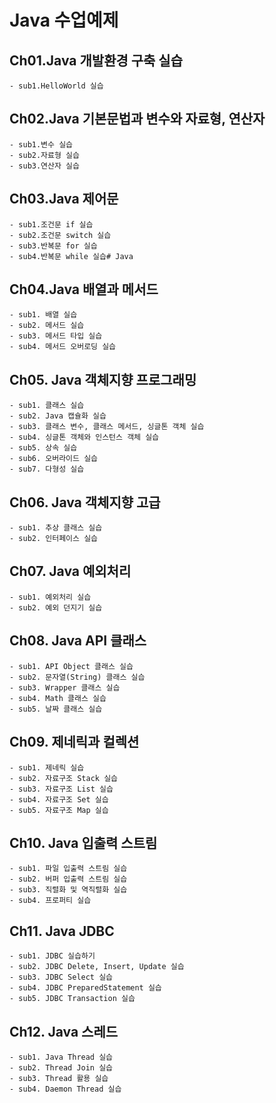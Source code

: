 # Java 수업예제

## Ch01.Java 개발환경 구축 실습
	- sub1.HelloWorld 실습
	
## Ch02.Java 기본문법과 변수와 자료형, 연산자
	- sub1.변수 실습
	- sub2.자료형 실습
	- sub3.연산자 실습
	
## Ch03.Java 제어문
	- sub1.조건문 if 실습
	- sub2.조건문 switch 실습
	- sub3.반복문 for 실습
	- sub4.반복문 while 실습# Java
	
## Ch04.Java 배열과 메서드
	- sub1. 배열 실습
	- sub2. 메서드 실습
	- sub3. 메서드 타입 실습
	- sub4. 메서드 오버로딩 실습
	
## Ch05. Java 객체지향 프로그래밍
	- sub1. 클래스 실습
	- sub2. Java 캡슐화 실습
	- sub3. 클래스 변수, 클래스 메서드, 싱글톤 객체 실습
	- sub4.	싱글톤 객체와 인스턴스 객체 실습
	- sub5.	상속 실습
	- sub6. 오버라이드 실습
	- sub7.	다형성 실습

## Ch06. Java 객체지향 고급
	- sub1.	추상 클래스 실습
	- sub2. 인터페이스 실습
	
## Ch07. Java 예외처리
	- sub1.	예외처리 실습
	- sub2.	예외 던지기 실습
	
## Ch08. Java API 클래스
	- sub1. API Object 클래스 실습
	- sub2. 문자열(String) 클래스 실습
	- sub3.	Wrapper 클래스 실습
	- sub4.	Math 클래스 실습
	- sub5.	날짜 클래스 실습

## Ch09. 제네릭과 컬렉션
	- sub1. 제네릭 실습
	- sub2.	자료구조 Stack 실습
	- sub3.	자료구조 List 실습
	- sub4.	자료구조 Set 실습
	- sub5.	자료구조 Map 실습

## Ch10. Java 입출력 스트림
	- sub1. 파일 입출력 스트림 실습
	- sub2. 버퍼 입출력 스트림 실습
	- sub3. 직렬화 및 역직렬화 실습
	- sub4. 프로퍼티 실습
	
## Ch11. Java JDBC
	- sub1. JDBC 실습하기
	- sub2. JDBC Delete, Insert, Update 실습
	- sub3. JDBC Select 실습
	- sub4. JDBC PreparedStatement 실습
	- sub5. JDBC Transaction 실습
	
## Ch12. Java 스레드
	- sub1. Java Thread 실습
	- sub2. Thread Join 실습
	- sub3. Thread 활용 실습
	- sub4. Daemon Thread 실습
